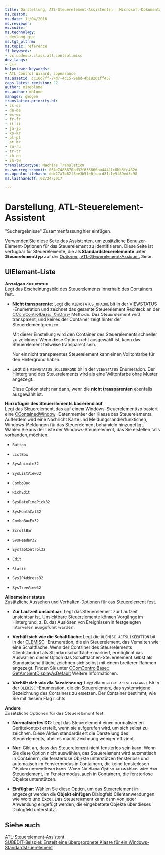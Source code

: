 ```yaml
---
title: Darstellung, ATL-Steuerelement-Assistenten | Microsoft-Dokumentation
ms.custom: 
ms.date: 11/04/2016
ms.reviewer: 
ms.suite: 
ms.technology:
- devlang-cpp
ms.tgt_pltfrm: 
ms.topic: reference
f1_keywords:
- vc.codewiz.class.atl.control.misc
dev_langs:
- C++
helpviewer_keywords:
- ATL Control Wizard, appearance
ms.assetid: cc16d7ff-74d7-4c15-9ebd-4b19201ff457
caps.latest.revision: 12
author: mikeblome
ms.author: mblome
manager: ghogen
translation.priority.ht:
- cs-cz
- de-de
- es-es
- fr-fr
- it-it
- ja-jp
- ko-kr
- pl-pl
- pt-br
- ru-ru
- tr-tr
- zh-cn
- zh-tw
translationtype: Machine Translation
ms.sourcegitcommit: 050e7483670bd32f633660ba44491c8bb3fc462d
ms.openlocfilehash: dde27a7b62f3ee3b5fe8fcacd8141e9f89ed3c98
ms.lasthandoff: 02/24/2017

---
```

# <a name="appearance-atl-control-wizard"></a>Darstellung, ATL-Steuerelement-Assistent
"Suchergebnisse" Zusammenfassung hier einfügen.  
  
 Verwenden Sie diese Seite des Assistenten, um zusätzliche Benutzer-Element-Optionen für das Steuerelement zu identifizieren. Diese Seite ist verfügbar für Steuerelemente, die als **Standardsteuerelemente** unter **Steuerelementtyp** auf der [Optionen, ATL-Steuerelement-Assistent](../../atl/reference/options-atl-control-wizard.md) Seite.  
  
## <a name="uielement-list"></a>UIElement-Liste  
 **Anzeigen des status**  
 Legt das Erscheinungsbild des Steuerelements innerhalb des Containers fest.  
  
-   **Nicht transparente**: Legt die `VIEWSTATUS_OPAQUE` bit in der [VIEWSTATUS](http://msdn.microsoft.com/library/windows/desktop/ms687201) -Enumeration und zeichnet das gesamte Steuerelement Rechteck an der [CComControlBase:: OnDraw](../../atl/reference/ccomcontrolbase-class.md#ondraw) Methode. Das Steuerelement wird transparent, und keines der Container zeigt hinter der Steuerelementgrenzen.  
  
     Mit dieser Einstellung wird den Container des Steuerelements schneller zu zeichnen. Wenn diese Option nicht ausgewählt ist, kann das Steuerelement teilweise transparent sein.  
  
     Nur ein nicht transparentes Steuerelement kann einen Volltonfarbe für den Hintergrund haben.  
  
-   Legt die `VIEWSTATUS_SOLIDBKGND` bit in der `VIEWSTATUS` Enumeration. Der Hintergrund des Steuerelements wird als eine Volltonfarbe ohne Muster angezeigt.  
  
     Diese Option steht nur dann, wenn die **nicht transparenten** ebenfalls ausgewählt ist.  
  
 **Hinzufügen des Steuerelements basierend auf**  
 Legt das Steuerelement, das auf einem Windows-Steuerelementtyp basiert eine [CContainedWindow](ccontainedwindowt-class.md) -Datenmember der Klasse des Steuerelements. Außerdem wird eine Nachricht Karte und Meldungshandlerfunktionen, Windows-Meldungen für das Steuerelement behandeln hinzugefügt. Wählen Sie aus der Liste der Windows-Steuerelement, das Sie erstellen falls vorhanden, möchten.  

  
-   `Button`  
  
-   `ListBox`  
  
-   `SysAnimate32`  
  
-   `SysListView32`  
  
-   `ComboBox`  
  
-   `RichEdit`  
  
-   `SysDateTimePick32`  
  
-   `SysMonthCal32`  
  
-   `ComboBoxEx32`  
  
-   `ScrollBar`  
  
-   `SysHeader32`  
  
-   `SysTabControl32`  
  
-   `Edit`  
  
-   `Static`  
  
-   `SysIPAddress32`  
  
-   `SysTreeView32`  
  
 **Allgemeiner status**  
 Zusätzliche Aussehen und Verhalten-Optionen für das Steuerelement fest.  
  
-   **Zur Laufzeit unsichtbar**: Legt das Steuerelement zur Laufzeit unsichtbar ist. Unsichtbare Steuerelemente können Vorgänge im Hintergrund, z. B. das Auslösen von Ereignissen in festgelegten Intervallen ausgeführt werden.  
  
-   **Verhält sich wie die Schaltfläche**: Legt die `OLEMISC_ACTSLIKEBUTTON` bit in der [OLEMISC](http://msdn.microsoft.com/library/windows/desktop/ms678497) -Enumeration, die ein Steuerelement, das Verhalten wie eine Schaltfläche. Wenn der Container des Steuerelements Clientstandort als Standardschaltfläche markiert, ermöglicht das Auswählen dieser Option das Schaltflächen-Steuerelement selbst als Standardschaltfläche zeichnen sich selbst mit einem breiteren Rahmen angezeigt. Finden Sie unter [CComControlBase:: GetAmbientDisplayAsDefault](../../atl/reference/ccomcontrolbase-class.md#getambientdisplayasdefault) Weitere Informationen.  
  
-   **Verhält sich wie die Bezeichnung**: Legt die `OLEMISC_ACTSLIKELABEL` bit in der `OLEMISC` -Enumeration, die ein Steuerelement, das systemeigene Bezeichnung des Containers zu ersetzen. Der Container bestimmt, wie Sie mit diesem Flag nichts.  
  
 **Andere**  
 Zusätzliche Optionen für das Steuerelement fest.  
  
-   **Normalisiertes DC**: Legt das Steuerelement einen normalisierten Gerätekontext erstellt, wenn sie aufgerufen wird, um sich selbst zu zeichnen. Diese Aktion standardisiert die Darstellung des Steuerelements, aber es macht Zeichnung weniger effizient.  
  
-   **Nur**: Gibt an, dass das Steuerelement nicht fensterlos sein kann. Wenn Sie diese Option nicht auswählen, das Steuerelement wird automatisch in Containern, die fensterlose Objekte unterstützen fensterlose und automatisch im Fenstermodus in Containern, die keine fensterlosen Objekte unterstützen kann. Wenn Sie diese Option auswählen, wird das Steuerelement, im Fenstermodus, auch in Containern, die fensterlose Objekte unterstützen.  
  
-   **Einfügbar**: Wählen Sie diese Option, um das Steuerelement im angezeigt werden die **Objekt einfügen** Dialogfeld Clientanwendungen wie Word und Excel. Das Steuerelement kann dann von jeder Anwendung eingefügt werden, die eingebettete Objekte über dieses Dialogfeld unterstützt.  
  
## <a name="see-also"></a>Siehe auch  
 [ATL-Steuerelement-Assistent](../../atl/reference/atl-control-wizard.md)   
 [SUBEDIT-Beispiel: Erstellt eine übergeordnete Klasse für ein Windows-Standardsteuerelement](http://msdn.microsoft.com/en-us/30e46bdc-ed92-417c-b6b8-359017265a7b)


